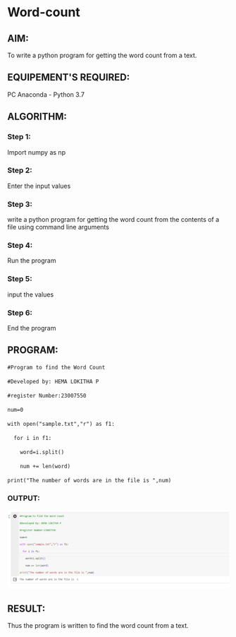 # Word-count
## AIM:
To write a python program for getting the word count from a text.
## EQUIPEMENT'S REQUIRED: 
PC
Anaconda - Python 3.7
## ALGORITHM: 
### Step 1:
Import numpy as np
### Step 2: 
 Enter the input values
### Step 3: 
write a python program for getting the word count from the contents of a file using command line arguments
### Step 4:  
Run the program
### Step 5: 
input the values
### Step 6: 
End the program
## PROGRAM:

```
#Program to find the Word Count

#Developed by: HEMA LOKITHA P

#register Number:23007550

num=0

with open("sample.txt","r") as f1:

  for i in f1:

    word=i.split()

    num += len(word)

print("The number of words are in the file is ",num)
```
### OUTPUT:
![output](prog.png)


## RESULT:
Thus the program is written to find the word count from a text.
